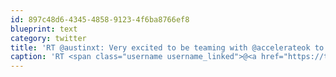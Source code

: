 ```yaml
---
id: 897c48d6-4345-4858-9123-4f6ba8766ef8
blueprint: text
category: twitter
title: 'RT @austinxt: Very excited to be teaming with @accelerateok to develop an Okanagan coworking program. Details to be announced at next @o ...'
caption: 'RT <span class="username username_linked">@<a href="https://twitter.com/austinxt" title="Zenia Austin">austinxt</a></span>: Very excited to be teaming with @accelerateok to develop an Okanagan coworking program. Details to be announced at next @o ...'
---
```


